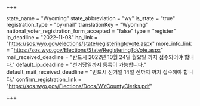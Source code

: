 +++

state_name = "Wyoming"
state_abbreviation = "wy"
is_state = "true"
registration_type = "by-mail"
translationKey = "Wyoming"
national_voter_registration_form_accepted = "false"
type = "register"
ip_deadline = "2022-11-08"
hp_link = "https://sos.wyo.gov/elections/state/registeringtovote.aspx"
more_info_link = "https://sos.wyo.gov/Elections/State/RegisteringToVote.aspx"
mail_received_deadline = "반드시 2022년 10월 24일 월요일 까지 접수되어야 합니다."
default_ip_deadline = "선거당일까지 등록이 가능합니다."
default_mail_received_deadline = "반드시 선거일 14일 전까지 까지 접수해야 합니다."
confirm_registration_link = "https://sos.wyo.gov/Elections/Docs/WYCountyClerks.pdf"

+++
